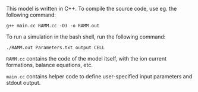 This model is written in C++. To compile the source code, use eg. the following command:

    g++ main.cc RAMM.cc -O3 -o RAMM.out

To run a simulation in the bash shell, run the following command:

    ./RAMM.out Parameters.txt output CELL

`RAMM.cc` contains the code of the model itself, with the ion current formations, balance equations, etc. 

`main.cc` contains helper code to define user-specified input parameters and stdout output.
